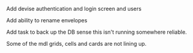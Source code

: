 Add devise authentication and login screen and users

Add ability to rename envelopes

Add task to back up the DB sense this isn't running somewhere reliable.

Some of the mdl grids, cells and cards are not lining up.
